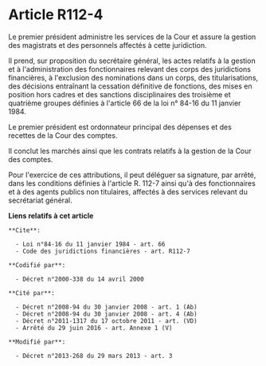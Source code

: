 # Article R112-4

Le premier président administre les services de la Cour et assure la gestion des magistrats et des personnels affectés à
cette juridiction. 

Il prend, sur proposition du secrétaire général, les actes relatifs à la gestion et à l'administration des fonctionnaires
relevant des corps des juridictions financières, à l'exclusion des nominations dans un corps, des titularisations, des
décisions entraînant la cessation définitive de fonctions, des mises en position hors cadres et des sanctions disciplinaires
des troisième et quatrième groupes définies à l'article 66 de la loi n° 84-16 du 11 janvier 1984. 

Le premier président est ordonnateur principal des dépenses et des recettes de la Cour des comptes. 

Il conclut les marchés ainsi que les contrats relatifs à la gestion de la Cour des comptes. 

Pour l'exercice de ces attributions, il peut déléguer sa signature, par arrêté, dans les conditions définies à l'article R.
112-7 ainsi qu'à des fonctionnaires et à des agents publics non titulaires, affectés à des services relevant du secrétariat
général.

**Liens relatifs à cet article**

	**Cite**:

	  - Loi n°84-16 du 11 janvier 1984 - art. 66
	  - Code des juridictions financières - art. R112-7

	**Codifié par**:

	  - Décret n°2000-338 du 14 avril 2000

	**Cité par**:

	  - Décret n°2008-94 du 30 janvier 2008 - art. 1 (Ab)
	  - Décret n°2008-94 du 30 janvier 2008 - art. 4 (Ab)
	  - Décret n°2011-1317 du 17 octobre 2011 - art. (VD)
	  - Arrêté du 29 juin 2016 - art. Annexe 1 (V)

	**Modifié par**:

	  - Décret n°2013-268 du 29 mars 2013 - art. 3

